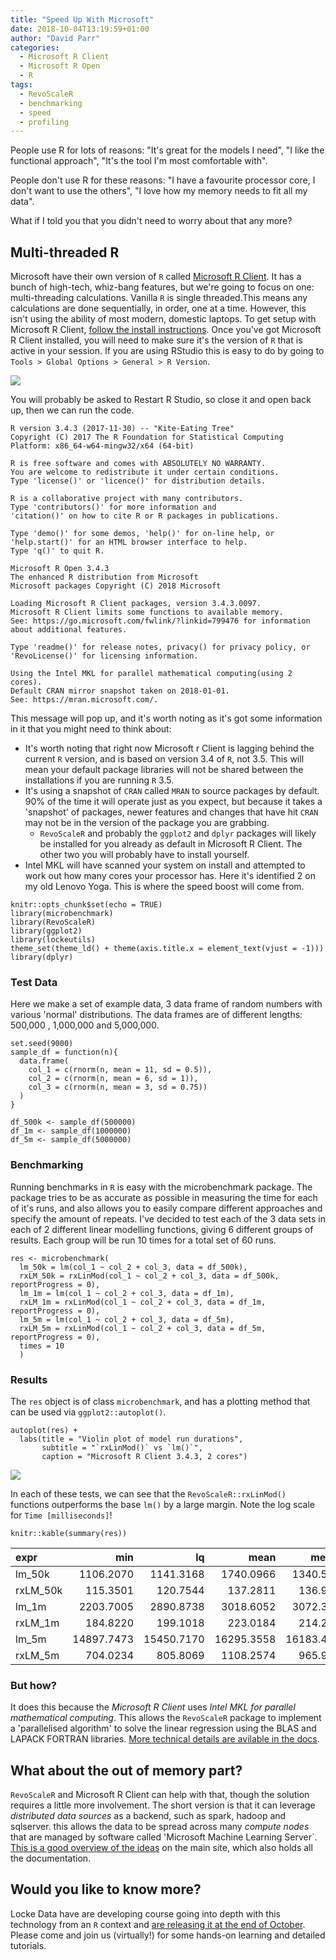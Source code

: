 ```yaml
---
title: "Speed Up With Microsoft"
date: 2018-10-04T13:19:59+01:00
author: "David Parr"
categories:
  - Microsoft R Client
  - Microsoft R Open
  - R
tags:
  - RevoScaleR
  - benchmarking
  - speed
  - profiling
---
```


People use R for lots of reasons: "It's great for the models I need", "I
like the functional approach", "It's the tool I'm most comfortable
with".

People don't use R for these reasons: "I have a favourite processor
core, I don't want to use the others", "I love how my memory needs to
fit all my data".

What if I told you that you didn't need to worry about that any more?

Multi-threaded R
----------------

Microsoft have their own version of `R` called [Microsoft R
Client](https://docs.microsoft.com/en-us/machine-learning-server/r-client/what-is-microsoft-r-client).
It has a bunch of high-tech, whiz-bang features, but we're going to
focus on one: multi-threading calculations. Vanilla `R` is single
threaded.This means any calculations are done sequentially, in order,
one at a time. However, this isn't using the ability of most modern,
domestic laptops. To get setup with Microsoft R Client, [follow the
install
instructions](https://docs.microsoft.com/en-us/machine-learning-server/r-client/install-on-windows).
Once you've got Microsoft R Client installed, you will need to make sure
it's the version of `R` that is active in your session. If you are using
RStudio this is easy to do by going to
`Tools > Global Options > General > R Version`.

![](../img/R-options-rclient.PNG)

You will probably be asked to Restart R Studio, so close it and open
back up, then we can run the code.

    R version 3.4.3 (2017-11-30) -- "Kite-Eating Tree"
    Copyright (C) 2017 The R Foundation for Statistical Computing
    Platform: x86_64-w64-mingw32/x64 (64-bit)

    R is free software and comes with ABSOLUTELY NO WARRANTY.
    You are welcome to redistribute it under certain conditions.
    Type 'license()' or 'licence()' for distribution details.

    R is a collaborative project with many contributors.
    Type 'contributors()' for more information and
    'citation()' on how to cite R or R packages in publications.

    Type 'demo()' for some demos, 'help()' for on-line help, or
    'help.start()' for an HTML browser interface to help.
    Type 'q()' to quit R.

    Microsoft R Open 3.4.3
    The enhanced R distribution from Microsoft
    Microsoft packages Copyright (C) 2018 Microsoft

    Loading Microsoft R Client packages, version 3.4.3.0097. 
    Microsoft R Client limits some functions to available memory.
    See: https://go.microsoft.com/fwlink/?linkid=799476 for information
    about additional features.

    Type 'readme()' for release notes, privacy() for privacy policy, or
    'RevoLicense()' for licensing information.

    Using the Intel MKL for parallel mathematical computing(using 2 cores).
    Default CRAN mirror snapshot taken on 2018-01-01.
    See: https://mran.microsoft.com/.

This message will pop up, and it's worth noting as it's got some
information in it that you might need to think about:

-   It's worth noting that right now Microsoft r Client is lagging
    behind the current `R` version, and is based on version 3.4 of `R`,
    not 3.5. This will mean your default package libraries will not be
    shared between the installations if you are running `R` 3.5.
-   It's using a snapshot of `CRAN` called `MRAN` to source packages by
    default. 90% of the time it will operate just as you expect, but
    because it takes a 'snapshot' of packages, newer features and
    changes that have hit `CRAN` may not be in the version of the
    package you are grabbing.
    -   `RevoScaleR` and probably the `ggplot2` and `dplyr` packages
        will likely be installed for you already as default in Microsoft
        R Client. The other two you will probably have to install
        yourself.
-   Intel MKL will have scanned your system on install and attempted to
    work out how many cores your processor has. Here it's identified 2
    on my old Lenovo Yoga. This is where the speed boost will come from.

<!-- -->

    knitr::opts_chunk$set(echo = TRUE)
    library(microbenchmark)
    library(RevoScaleR)
    library(ggplot2)
    library(lockeutils)
    theme_set(theme_ld() + theme(axis.title.x = element_text(vjust = -1)))
    library(dplyr)

### Test Data

Here we make a set of example data, 3 data frame of random numbers with
various 'normal' distributions. The data frames are of different
lengths: 500,000 , 1,000,000 and 5,000,000.

    set.seed(9000)
    sample_df = function(n){
      data.frame(
        col_1 = c(rnorm(n, mean = 11, sd = 0.5)), 
        col_2 = c(rnorm(n, mean = 6, sd = 1)), 
        col_3 = c(rnorm(n, mean = 3, sd = 0.75))
      )
    }

    df_500k <- sample_df(500000)
    df_1m <- sample_df(1000000)
    df_5m <- sample_df(5000000)

### Benchmarking

Running benchmarks in `R` is easy with the microbenchmark package. The
package tries to be as accurate as possible in measuring the time for
each of it's runs, and also allows you to easily compare different
approaches and specify the amount of repeats. I've decided to test each
of the 3 data sets in each of 2 different linear modelling functions,
giving 6 different groups of results. Each group will be run 10 times
for a total set of 60 runs.

    res <- microbenchmark(
      lm_50k = lm(col_1 ~ col_2 + col_3, data = df_500k),
      rxLM_50k = rxLinMod(col_1 ~ col_2 + col_3, data = df_500k, reportProgress = 0),
      lm_1m = lm(col_1 ~ col_2 + col_3, data = df_1m),
      rxLM_1m = rxLinMod(col_1 ~ col_2 + col_3, data = df_1m, reportProgress = 0),
      lm_5m = lm(col_1 ~ col_2 + col_3, data = df_5m),
      rxLM_5m = rxLinMod(col_1 ~ col_2 + col_3, data = df_5m, reportProgress = 0),
      times = 10
      )

### Results

The `res` object is of class `microbenchmark`, and has a plotting method
that can be used via `ggplot2::autoplot()`.

    autoplot(res) +  
      labs(title = "Violin plot of model run durations", 
           subtitle = "`rxLinMod()` vs `lm()`",
           caption = "Microsoft R Client 3.4.3, 2 cores")

![](../img/plot-1.png)

In each of these tests, we can see that the `RevoScaleR::rxLinMod()`
functions outperforms the base `lm()` by a large margin. Note the log
scale for `Time [milliseconds]`!

    knitr::kable(summary(res))

<table>
<thead>
<tr class="header">
<th align="left">expr</th>
<th align="right">min</th>
<th align="right">lq</th>
<th align="right">mean</th>
<th align="right">median</th>
<th align="right">uq</th>
<th align="right">max</th>
<th align="right">neval</th>
</tr>
</thead>
<tbody>
<tr class="odd">
<td align="left">lm_50k</td>
<td align="right">1106.2070</td>
<td align="right">1141.3168</td>
<td align="right">1740.0966</td>
<td align="right">1340.5601</td>
<td align="right">1474.8239</td>
<td align="right">4679.1277</td>
<td align="right">10</td>
</tr>
<tr class="even">
<td align="left">rxLM_50k</td>
<td align="right">115.3501</td>
<td align="right">120.7544</td>
<td align="right">137.2811</td>
<td align="right">136.9788</td>
<td align="right">147.7357</td>
<td align="right">171.9592</td>
<td align="right">10</td>
</tr>
<tr class="odd">
<td align="left">lm_1m</td>
<td align="right">2203.7005</td>
<td align="right">2890.8738</td>
<td align="right">3018.6052</td>
<td align="right">3072.3086</td>
<td align="right">3340.6342</td>
<td align="right">3934.8914</td>
<td align="right">10</td>
</tr>
<tr class="even">
<td align="left">rxLM_1m</td>
<td align="right">184.8220</td>
<td align="right">199.1018</td>
<td align="right">223.0184</td>
<td align="right">214.2320</td>
<td align="right">223.2292</td>
<td align="right">307.1239</td>
<td align="right">10</td>
</tr>
<tr class="odd">
<td align="left">lm_5m</td>
<td align="right">14897.7473</td>
<td align="right">15450.7170</td>
<td align="right">16295.3558</td>
<td align="right">16183.4236</td>
<td align="right">16720.8177</td>
<td align="right">18837.9140</td>
<td align="right">10</td>
</tr>
<tr class="even">
<td align="left">rxLM_5m</td>
<td align="right">704.0234</td>
<td align="right">805.8069</td>
<td align="right">1108.2574</td>
<td align="right">965.9696</td>
<td align="right">1044.1400</td>
<td align="right">2084.2737</td>
<td align="right">10</td>
</tr>
</tbody>
</table>

### But how?

It does this because the *Microsoft R Client* uses *Intel MKL for
parallel mathematical computing*. This allows the `RevoScaleR` package
to implement a 'parallelised algorithm' to solve the linear regression
using the BLAS and LAPACK FORTRAN libraries. [More technical details are
avilable in the
docs](https://mran.microsoft.com/documents/rro/multithread).

What about the out of memory part?
----------------------------------

`RevoScaleR` and Microsoft R Client can help with that, though the
solution requires a little more involvement. The short version is that
it can leverage *distributed data sources* as a backend, such as spark,
hadoop and sqlserver. this allows the data to be spread across many
*compute nodes* that are managed by software called 'Microsoft Machine
Learning Server\`. [This is a good overview of the
ideas](https://docs.microsoft.com/en-us/machine-learning-server/r/concept-what-is-revoscaler)
on the main site, which also holds all the documentation.

Would you like to know more?
----------------------------

Locke Data have are developing course going into depth with this
technology from an `R` context and [are releasing it at the end of
October](../../training/onlinetraining/). Please come and join us
(virtually!) for some hands-on learning and detailed tutorials.
